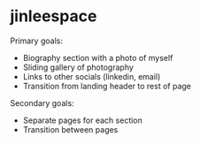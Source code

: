 # jinleespace
Primary goals:
- Biography section with a photo of myself
- Sliding gallery of photography
- Links to other socials (linkedin, email)
- Transition from landing header to rest of page

Secondary goals:
- Separate pages for each section
- Transition between pages
